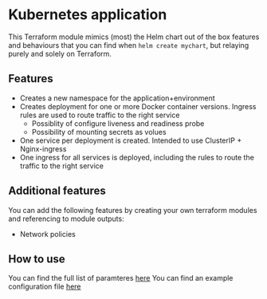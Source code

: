 # Kubernetes application

This Terraform module mimics (most) the Helm chart out of the box features and behaviours that you can find when ```helm create mychart```, but relaying purely and solely on Terraform.

## Features

* Creates a new namespace for the application+environment
* Creates deployment for one or more Docker container versions. Ingress rules are used to route traffic to the right service
  * Possiblity of configure liveness and readiness probe
  * Possibility of mounting secrets as volues
* One service per deployment is created. Intended to use ClusterIP + Nginx-ingress
* One ingress for all services is deployed, including the rules to route the traffic to the right service

## Additional features

You can add the following features by creating your own terraform modules and referencing to module outputs:

* Network policies

## How to use

You can find the full list of paramteres [here](variables.tf)
You can find an example configuration file [here](examples/sample.tfvars)